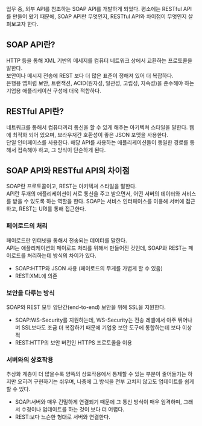 업무 중, 외부 API를 참조하는 SOAP API를 개발하게 되었다. 
평소에는 RESTful API를 만들어 왔기 때문에, SOAP API란 무엇인지, RESTful API와 차이점이 무엇인지 살펴보고자 한다.

## SOAP API란?
HTTP 등을 통해 XML 기반의 메세지를 컴퓨터 네트워크 상에서 교환하는 프로토콜을 말한다.  
보안이나 메시지 전송에 REST 보다 더 많은 표준이 정해져 있어 더 복잡하다.  
은행용 앱처럼 보안, 트랜잭션, ACID(원자성, 일관성, 고립성, 지속성)을 준수해야 하는 기업용 애플리케이션 구성에 더욱 적합하다.  


## RESTful API란?
네트워크를 통해서 컴퓨터끼리 통신을 할 수 있게 해주는 아키텍쳐 스타일을 말한다.
웹에 최적화 되어 있으며, 브라우저간 호환성이 좋은 JSON 포맷을 사용한다.  
단일 인터페이스를 사용한다. 해당 API를 사용하는 애플리케이션들이 동일한 경로를 통해서 접속해야 하고, 그 방식이 단순하게 된다.  

## SOAP API와 RESTful API의 차이점
SOAP란 프로토콜이고, REST는 아키텍쳐 스타일을 말한다.  
API란 두개의 애플리케이션이 서로 통신을 주고 받으면서, 어떤 서버의 데이터와 서비스를 받을 수 있도록 하는 역할을 한다.
SOAP는 서비스 인터페이스를 이용해 서버에 접근하고, REST는 URI를 통해 접근한다.  

### 페이로드의 처리
페이로드란 인터넷을 통해서 전송되는 데이터를 말한다.  
API는 애플리케이션의 페이로드 처리를 위해서 만들어진 것인데, SOAP와 REST는 페이로드를 처리하는데 방식의 차이가 있다.
* SOAP:HTTP와 JSON 사용 (페이로드의 무게를 가볍게 할 수 있음)
* REST:XML에 의존

### 보안을 다루는 방식
SOAP와 REST 모두 양단간(end-to-end) 보안을 위해 SSL을 지원한다.
* SOAP:WS-Security를 지원하는데, WS-Security는 전송 레벨에서 아주 뛰어나며 SSL보다도 조금 더 복잡하기 때문에 기업용 보안 도구에 통합하는데 보다 이상적
* REST:HTTP의 보안 버전인 HTTPS 프로토콜을 이용

### 서버와의 상호작용
추상화 계층이 더 많을수록 양쪽의 상호작용에서 통제할 수 있는 부분이 줄어들기는 하지만 오히려 구현하기는 쉬우며, 나중에 그 방식을 전부 고치지 않고도 업데이트를 쉽게 할 수 있다.
* SOAP:서버와 매우 긴밀하게 연결되기 때문에 그 통신 방식이 매우 엄격하며, 그래서 수정이나 업데이트를 하는 것이 보다 더 어렵다.
* REST:보다 느슨한 형대로 서버와 연결한다.